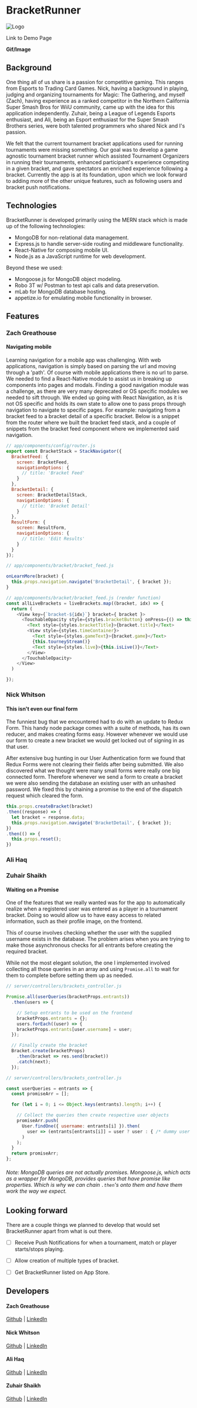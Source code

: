 # BracketRunner

![Logo](docs/BracketRunnerLogo.png)

Link to Demo Page

**Gif/Image**

## Background

One thing all of us share is a passion for competitive gaming. This ranges from Esports to Trading Card Games. Nick, having a background in playing, judging and organizing tournaments for Magic: The Gathering, and myself (Zach), having experience as a ranked competitor in the Northern California Super Smash Bros for WiiU community, came up with the idea for this application independently. Zuhair, being a League of Legends Esports enthusiast, and Ali, being an Esport enthusiast for the Super Smash Brothers series, were both talented programmers who shared Nick and I's passion.

We felt that the current tournament bracket applications used for running tournaments were missing something. Our goal was to develop a game agnostic tournament bracket runner which assisted Tournament Organizers in running their tournaments, enhanced participant's experience competing in a given bracket, and gave spectators an enriched experience following a bracket. Currently the app is at its foundation, upon which we look forward to adding more of the other unique features, such as following users and bracket push notifications.

## Technologies

BracketRunner is developed primarily using the MERN stack which is made up of the following technologies:

- MongoDB for non-relational data management.
- Express.js to handle server-side routing and middleware functionality.
- React-Native for composing mobile UI.
- Node.js as a JavaScript runtime for web development.

Beyond these we used:

- Mongoose.js for MongoDB object modeling.
- Robo 3T w/ Postman to test api calls and data preservation.
- mLab for MongoDB database hosting.
- appetize.io for emulating mobile functionality in browser.

## Features

### Zach Greathouse

#### Navigating mobile

Learning navigation for a mobile app was challenging. With web applications, navigation is simply based on parsing the url and moving through a 'path'. Of course with mobile applications there is no url to parse. We needed to find a React-Native module to assist us in breaking up components into pages and modals. Finding a good navigation module was a challenge, as there are very many deprecated or OS specific modules we needed to sift through. We ended up going with React Navigation, as it is not OS specific and holds its own state to allow one to pass props through navigation to navigate to specific pages. For example: navigating from a bracket feed to a bracket detail of a specific bracket. Below is a snippet from the router where we built the bracket feed stack, and a couple of snippets from the bracket feed component where we implemented said navigation.

```javascript
// app/components/config/router.js
export const BracketStack = StackNavigator({
  BracketFeed: {
    screen: BracketFeed,
    navigationOptions: {
      // title: 'Bracket Feed'
    }
  },
  BracketDetail: {
    screen: BracketDetailStack,
    navigationOptions: {
      // title: 'Bracket Detail'
    }
  },
  ResultForm: {
    screen: ResultForm,
    navigationOptions: {
      // title: 'Edit Results'
    }
  }
});

// app/components/bracket/bracket_feed.js

onLearnMore(bracket) {
  this.props.navigation.navigate('BracketDetail', { bracket });
}

// app/components/bracket/bracket_feed.js (render function)
const allLiveBrackets = liveBrackets.map((bracket, idx) => {
  return (
    <View key={`bracket-${idx}`} bracket={ bracket }>
      <TouchableOpacity style={styles.bracketButton} onPress={() => this.onLearnMore(bracket)}>
        <Text style={styles.bracketTitle}>{bracket.title}</Text>
        <View style={styles.timeContainer}>
          <Text style={styles.gameText}>{bracket.game}</Text>
          {this.tourneyStream()}
          <Text style={styles.live}>{this.isLive()}</Text>
        </View>
      </TouchableOpacity>
    </View>
  )

});
```



### Nick Whitson

#### This isn't even our final form

The funniest bug that we encountered had to do with an update to Redux Form. This handy node package comes with a suite of methods, has its own reducer, and makes creating forms easy. However whenever we would use our form to create a new bracket we would get locked out of signing in as that user.

After extensive bug hunting in our User Authentication form we found that Redux Forms were not clearing their fields after being submitted. We also discovered what we thought were many small forms were really one big connected form. Therefore whenever we send a form to create a bracket we were also sending the database an existing user with an unhashed password. We fixed this by chaining a promise to the end of the dispatch request which cleared the form.

```javascript
this.props.createBracket(bracket)
.then((response) => {
  let bracket = response.data;
  this.props.navigation.navigate('BracketDetail', { bracket });
})
.then(() => {
  this.props.reset();
})

```
### Ali Haq

### Zuhair Shaikh

#### Waiting on a Promise

One of the features that we really wanted was for the app to automatically realize when a registered user was entered as a player in a tournament bracket. Doing so would allow us to have easy access to related information, such as their profile image, on the frontend.

This of course involves checking whether the user with the supplied username exists in the database. The problem arises when you are trying to make those asynchronous checks for all entrants before creating the required bracket.

While not the most elegant solution, the one I implemented involved collecting all those queries in an array and using `Promise.all` to wait for them to complete before setting them up as needed.

```javascript
// server/controllers/brackets_controller.js

Promise.all(userQueries(bracketProps.entrants))
  .then(users => {

    // Setup entrants to be used on the frontend
    bracketProps.entrants = {};
    users.forEach((user) => {
    bracketProps.entrants[user.username] = user;
  });

  // Finally create the bracket
  Bracket.create(bracketProps)
    .then(bracket => res.send(bracket))
    .catch(next);
  });
```

```javascript
// server/controllers/brackets_controller.js

const userQueries = entrants => {
  const promiseArr = [];

  for (let i = 0; i <= Object.keys(entrants).length; i++) {

    // Collect the queries then create respective user objects
    promiseArr.push(
      User.findOne({ username: entrants[i] }).then(
        user => (entrants[entrants[i]] = user ? user : { /* dummy user object */ })
      )
    );
  }
  return promiseArr;
};
```

###### Note: MongoDB queries are not actually promises. Mongoose.js, which acts as a wrapper for MongoDB, provides queries that have promise like properties. Which is why we can chain `.then`'s onto them and have them work the way we expect.

## Looking forward

There are a couple things we planned to develop that would set BracketRunner apart from what is out there.

- [ ] Receive Push Notifications for when a tournament, match or player starts/stops playing.
- [ ] Allow creation of multiple types of bracket.
- [ ] Get BracketRunner listed on App Store.


## Developers

#### Zach Greathouse

[Github](https://github.com/zgreathouse) | [LinkedIn](https://www.linkedin.com/in/zachary-greathouse-11345813b/)

#### Nick Whitson

[Github](https://github.com/newhitson) |
[LinkedIn](https://www.linkedin.com/in/newhitson/)

#### Ali Haq

[Github](https://github.com/alimhaq) | [LinkedIn](https://www.linkedin.com/in/ali-haq-85825821)

#### Zuhair Shaikh

[Github](https://github.com/ZuhairS) | [LinkedIn](https://www.linkedin.com/in/zuhairshaikh/)
